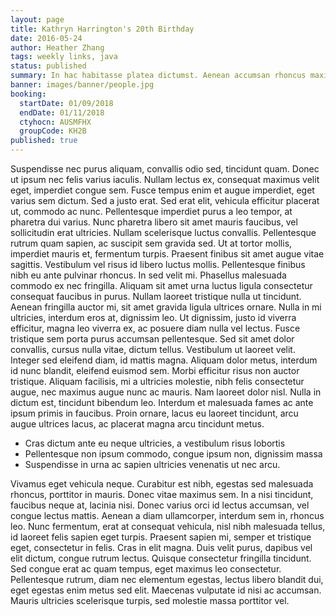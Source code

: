 ```yaml
---
layout: page
title: Kathryn Harrington's 20th Birthday
date: 2016-05-24
author: Heather Zhang
tags: weekly links, java
status: published
summary: In hac habitasse platea dictumst. Aenean accumsan rhoncus maximus.
banner: images/banner/people.jpg
booking:
  startDate: 01/09/2018
  endDate: 01/11/2018
  ctyhocn: AUSMFHX
  groupCode: KH2B
published: true
---
```

Suspendisse nec purus aliquam, convallis odio sed, tincidunt quam. Donec ut ipsum nec felis varius iaculis. Nullam lectus ex, consequat maximus velit eget, imperdiet congue sem. Fusce tempus enim et augue imperdiet, eget varius sem dictum. Sed a justo erat. Sed erat elit, vehicula efficitur placerat ut, commodo ac nunc. Pellentesque imperdiet purus a leo tempor, at pharetra dui varius. Nunc pharetra libero sit amet mauris faucibus, vel sollicitudin erat ultricies. Nullam scelerisque luctus convallis. Pellentesque rutrum quam sapien, ac suscipit sem gravida sed. Ut at tortor mollis, imperdiet mauris et, fermentum turpis. Praesent finibus sit amet augue vitae sagittis. Vestibulum vel risus id libero luctus mollis. Pellentesque finibus nibh eu ante pulvinar rhoncus. In sed velit mi. Phasellus malesuada commodo ex nec fringilla.
Aliquam sit amet urna luctus ligula consectetur consequat faucibus in purus. Nullam laoreet tristique nulla ut tincidunt. Aenean fringilla auctor mi, sit amet gravida ligula ultrices ornare. Nulla in mi ultricies, interdum eros at, dignissim leo. Ut dignissim, justo id viverra efficitur, magna leo viverra ex, ac posuere diam nulla vel lectus. Fusce tristique sem porta purus accumsan pellentesque. Sed sit amet dolor convallis, cursus nulla vitae, dictum tellus. Vestibulum ut laoreet velit. Integer sed eleifend diam, id mattis magna. Aliquam dolor metus, interdum id nunc blandit, eleifend euismod sem. Morbi efficitur risus non auctor tristique. Aliquam facilisis, mi a ultricies molestie, nibh felis consectetur augue, nec maximus augue nunc ac mauris. Nam laoreet dolor nisl. Nulla in dictum est, tincidunt bibendum leo. Interdum et malesuada fames ac ante ipsum primis in faucibus. Proin ornare, lacus eu laoreet tincidunt, arcu augue ultrices lacus, ac placerat magna arcu tincidunt metus.

* Cras dictum ante eu neque ultricies, a vestibulum risus lobortis
* Pellentesque non ipsum commodo, congue ipsum non, dignissim massa
* Suspendisse in urna ac sapien ultricies venenatis ut nec arcu.

Vivamus eget vehicula neque. Curabitur est nibh, egestas sed malesuada rhoncus, porttitor in mauris. Donec vitae maximus sem. In a nisi tincidunt, faucibus neque at, lacinia nisi. Donec varius orci id lectus accumsan, vel congue lectus mattis. Aenean a diam ullamcorper, interdum sem in, rhoncus leo. Nunc fermentum, erat at consequat vehicula, nisl nibh malesuada tellus, id laoreet felis sapien eget turpis. Praesent sapien mi, semper et tristique eget, consectetur in felis. Cras in elit magna. Duis velit purus, dapibus vel elit dictum, congue rutrum lectus. Quisque consectetur fringilla tincidunt. Sed congue erat ac quam tempus, eget maximus leo consectetur. Pellentesque rutrum, diam nec elementum egestas, lectus libero blandit dui, eget egestas enim metus sed elit. Maecenas vulputate id nisi ac accumsan. Mauris ultricies scelerisque turpis, sed molestie massa porttitor vel.
